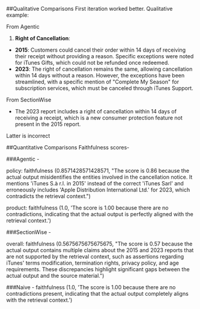 ##Qualitative Comparisons
First iteration worked better. Qualitative example:

From Agentic
   1. **Right of Cancellation**:
   - **2015**: Customers could cancel their order within 14 days of receiving their receipt without providing a reason. Specific exceptions were noted for iTunes Gifts, which could not be refunded once redeemed.
   - **2023**: The right of cancellation remains the same, allowing cancellation within 14 days without a reason. However, the exceptions have been streamlined, with a specific mention of "Complete My Season" for subscription services, which must be canceled through iTunes Support.

From SectionWise
   - The 2023 report includes a right of cancellation within 14 days of receiving a receipt, which is a new consumer protection feature not present in the 2015 report.

Latter is incorrect

##Quantitative Comparisons
Faithfulness scores-

###Agentic -

policy: faithfulness (0.8571428571428571, "The score is 0.86 because the actual output misidentifies the entities involved in the cancellation notice. It mentions 'iTunes S.à r.l. in 2015' instead of the correct 'iTunes Sarl' and erroneously includes 'Apple Distribution International Ltd.' for 2023, which contradicts the retrieval context.")

product: faithfulness (1.0, 'The score is 1.00 because there are no contradictions, indicating that the actual output is perfectly aligned with the retrieval context.')

###SectionWise -

overall: faithfulness (0.5675675675675675, "The score is 0.57 because the actual output contains multiple claims about the 2015 and 2023 reports that are not supported by the retrieval context, such as assertions regarding iTunes' terms modification, termination rights, privacy policy, and age requirements. These discrepancies highlight significant gaps between the actual output and the source material.")


###Naive -
faithfulness (1.0, 'The score is 1.00 because there are no contradictions present, indicating that the actual output completely aligns with the retrieval context.')
